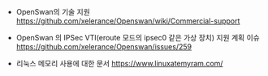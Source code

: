 
* OpenSwan의 기술 지원 https://github.com/xelerance/Openswan/wiki/Commercial-support
* OpenSwan 의  IPSec VTI(eroute 모드의 ipsec0 같은 가상 장치) 지원 계획 이슈   https://github.com/xelerance/Openswan/issues/259

* 리눅스 메모리 사용에 대한 문서 https://www.linuxatemyram.com/